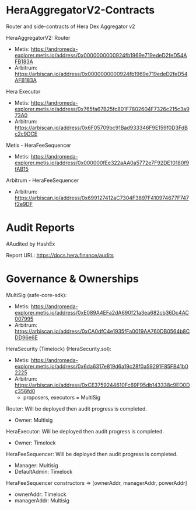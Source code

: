 # HeraAggregatorV2-Contracts
Router and side-contracts of Hera Dex Aggregator v2

HeraAggregatorV2: Router

- Metis: https://andromeda-explorer.metis.io/address/0x0000000000924fb1969e719edeD2feD54AFB183A
- Arbitrum: https://arbiscan.io/address/0x0000000000924fb1969e719edeD2feD54AFB183A

Hera Executor

- Metis: https://andromeda-explorer.metis.io/address/0x765fa67B25fc801F7802604F7326c215c3a973A0
- Arbitrum: https://arbiscan.io/address/0x6F05709bc91Bad933346F9E159f0D3FdBc2c9DCE

Metis - HeraFeeSequencer

- Metis: https://andromeda-explorer.metis.io/address/0x000000fEe322aAA0a5772e7F92DE10180f9fAB15

Arbitrum - HeraFeeSequencer

- Arbitrum: https://arbiscan.io/address/0x699127412aC7304F3897F410974677F747f2e9DF




# Audit Reports

#Audited by HashEx

Report URL: https://docs.hera.finance/audits


 

# Governance & Ownerships

MultiSig (safe-core-sdk):
- Metis: https://andromeda-explorer.metis.io/address/0xE089A4EFa2dA690f21a3ea682cb36Dc4AC007995
- Arbitrum: https://arbiscan.io/address/0xCA0dfC4e1935fFa0019AA760DB0564b8CDD96e6E

HeraSecurity (Timelock) (HeraSecurity.sol):
- Metis: https://andromeda-explorer.metis.io/address/0x6da6317e819d6a19c28f0a59291F85FB41b02225
- Arbitrum: https://arbiscan.io/address/0xCE3759244610Fc69F95db143338c9ED0Dc356fd0
  - proposers, executors = MultiSig


Router: Will be deployed then audit progress is completed.
- Owner: Multisig

HeraExecutor: Will be deployed then audit progress is completed.
- Owner: Timelock

HeraFeeSequencer: Will be deployed then audit progress is completed.
- Manager: Multisig
- DefaultAdmin: Timelock

HeraFeeSequencer constructors => [ownerAddr, managerAddr, powerAddr]
- ownerAddr: Timelock
- managerAddr: Multisig



